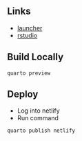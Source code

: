 ## Links
- [launcher](https://mybinder.org/v2/gh/mccullen/riverstyx-env/main)
- [rstudio](https://mybinder.org/v2/gh/mccullen/riverstyx-env/main?urlpath=rstudio)

## Build Locally
```
quarto preview
```

## Deploy
- Log into netlify
- Run command
```
quarto publish netlify
```